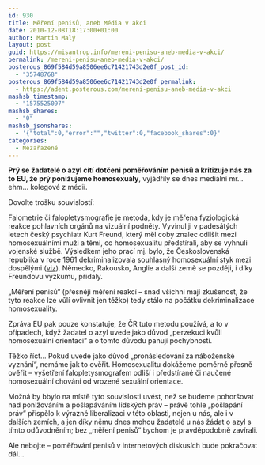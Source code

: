 ```yaml
---
id: 930
title: Měření penisů, aneb Média v akci
date: 2010-12-08T18:17:00+01:00
author: Martin Malý
layout: post
guid: https://misantrop.info/mereni-penisu-aneb-media-v-akci/
permalink: /mereni-penisu-aneb-media-v-akci/
posterous_869f584d59a8506ee6c71421743d2e0f_post_id:
  - "35748768"
posterous_869f584d59a8506ee6c71421743d2e0f_permalink:
  - https://adent.posterous.com/mereni-penisu-aneb-media-v-akci
mashsb_timestamp:
  - "1575525097"
mashsb_shares:
  - "0"
mashsb_jsonshares:
  - '{"total":0,"error":"","twitter":0,"facebook_shares":0}'
categories:
  - Nezařazené
---
```

**Pr&yacute; se žadatel&eacute; o azyl c&iacute;t&iacute; dotčeni poměřov&aacute;n&iacute;m penisů a kritizuje n&aacute;s za to EU, že pr&yacute; ponižujeme homosexu&aacute;ly**, vyj&aacute;dřily se dnes medi&aacute;ln&iacute; mr&#8230; ehm&#8230; kolegov&eacute; z m&eacute;di&iacute;.

Dovolte tro&scaron;ku souvislost&iacute;:

Falometrie či falopletysmografie je metoda, kdy je měřena fyziologick&aacute; reakce pohlavn&iacute;ch org&aacute;nů na vizu&aacute;ln&iacute; podněty. Vyvinul ji v pades&aacute;t&yacute;ch letech česk&yacute; psychiatr Kurt Freund, kter&yacute; měl coby znalec odli&scaron;it mezi homosexu&aacute;ln&iacute;mi muži a těmi, co homosexualitu předst&iacute;rali, aby se vyhnuli vojensk&eacute; službě. V&yacute;sledkem jeho prac&iacute; mj. bylo, že Československ&aacute; republika v roce 1961 dekriminalizovala souhlasn&yacute; homosexu&aacute;ln&iacute; styk mezi dospěl&yacute;mi ([viz](https://logos.gl.cz/ls-dokumenty/pravhist.phtml)). Německo, Rakousko, Anglie a dal&scaron;&iacute; země se později, i d&iacute;ky Freundovu v&yacute;zkumu, přidaly.

&#8222;Měřen&iacute; penisů&#8220; (přesněji měřen&iacute; reakc&iacute; &#8211; snad v&scaron;ichni maj&iacute; zku&scaron;enost, že tyto reakce lze vůl&iacute; ovlivnit jen těžko) tedy st&aacute;lo na poč&aacute;tku dekriminalizace homosexuality.

Zpr&aacute;va EU pak pouze konstatuje, že ČR tuto metodu použ&iacute;v&aacute;, a to v př&iacute;padech, když žadatel o azyl uvede jako důvod &#8222;perzekuci kvůli homosexu&aacute;ln&iacute; orientaci&#8220; a o tomto důvodu panuj&iacute; pochybnosti.

Těžko ř&iacute;ct&#8230; Pokud uvede jako důvod &#8222;pron&aacute;sledov&aacute;n&iacute; za n&aacute;božensk&eacute; vyzn&aacute;n&iacute;&#8220;, nem&aacute;me jak to ověřit. Homosexualitu dok&aacute;žeme poměrně přesně ověřit &#8211; vy&scaron;etřen&iacute; falopletysmografem odli&scaron;&iacute; i předst&iacute;ran&eacute; či naučen&eacute; homosexu&aacute;ln&iacute; chov&aacute;n&iacute; od vrozen&eacute; sexu&aacute;ln&iacute; orientace.

Možn&aacute; by bbylo na m&iacute;stě tyto souvislosti uv&eacute;st, než se budeme pohor&scaron;ovat nad ponižov&aacute;n&iacute;m a po&scaron;lap&aacute;v&aacute;n&iacute;m lidsk&yacute;ch pr&aacute;v &#8211; pr&aacute;vě tohle &#8222;po&scaron;lap&aacute;n&iacute; pr&aacute;v&#8220; přispělo k v&yacute;razn&eacute; liberalizaci v t&eacute;to oblasti, nejen u n&aacute;s, ale i v dal&scaron;&iacute;ch zem&iacute;ch, a jen d&iacute;ky němu dnes mohou žadatel&eacute; u n&aacute;s ž&aacute;dat o azyl s t&iacute;mto odůvodněn&iacute;m; bez &#8222;měřen&iacute; penisů&#8220; bychom je pravděpodobně zav&iacute;rali.

Ale nebojte &#8211; poměřov&aacute;n&iacute; penisů v internetov&yacute;ch diskus&iacute;ch bude pokračovat d&aacute;l&#8230;